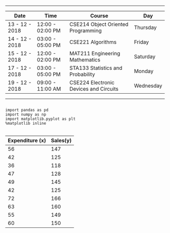 ***
| Date            | Time              |Course                                  |  Day|
| ------          | -----             | -----                                  |-----|
| 13 - 12 - 2018  |  12:00 - 02:00 PM | CSE214 Object Oriented Programming     | Thursday|
| 14 - 12 - 2018  |  03:00 - 05:00 PM | CSE221 Algorithms                      | Friday|
| 15 - 12 - 2018  |  12:00 - 02:00 PM | MAT211 Engineering Mathematics         |Saturday|
| 17 - 12 - 2018  |  03:00 - 05:00 PM | STA133 Statistics and Probability      |Monday|
| 19 - 12 - 2018  |  09:00 - 11:00 AM | CSE224 Electronic Devices and Circuits |Wednesday|

***

<pre>
<code class="language-python hljs">
<span class="hljs-keyword">import</span> pandas <span class="hljs-keyword">as</span> pd  
<span class="hljs-keyword">import</span> numpy <span class="hljs-keyword">as</span> np  
<span class="hljs-keyword">import</span> matplotlib.pyplot <span class="hljs-keyword">as</span> plt  
%matplotlib inline
</code>
</pre>

|Expenditure (x)|	Sales(y)|
|-----|----|
|56	|147|
|42	|125|
|36	|118|
|47	|128|
|49	|145|
|42	|125|
|72	|166|
|63	|160|
|55	|149|
|60	|150|
